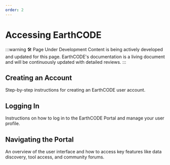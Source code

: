 ```yaml
---
order: 2
---
```

# Accessing EarthCODE
:::warning 🛠️ Page Under Development
Content is being actively developed and updated for this page. EarthCODE's documentation is a living document and will be continuously updated with detailed reviews.
:::

## Creating an Account
Step-by-step instructions for creating an EarthCODE user account.

## Logging In
Instructions on how to log in to the EarthCODE Portal and manage your user profile.

## Navigating the Portal
An overview of the user interface and how to access key features like data discovery, tool access, and community forums.


